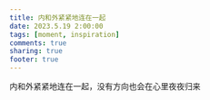 ```yaml
---
title: 内和外紧紧地连在一起
date: 2023.5.19 2:00:00
tags: [moment, inspiration]
comments: true
sharing: true
footer: true
---
```

内和外紧紧地连在一起，没有方向也会在心里夜夜归来

